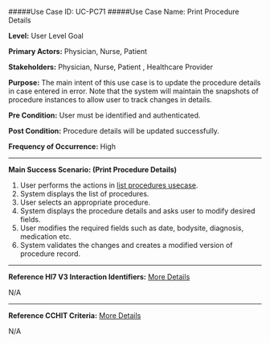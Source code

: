 #####Use Case ID: UC-PC71
#####Use Case Name: Print Procedure Details

**Level:**                     User Level Goal

**Primary Actors:**            Physician, Nurse, Patient

**Stakeholders:**              Physician, Nurse, Patient , Healthcare Provider

**Purpose:**                   The main intent of this use case is to update the procedure details in case entered in error. Note that the system will maintain the snapshots of procedure instances to allow user to track changes in details.

**Pre Condition:**             User must be identified and authenticated.

**Post Condition:**            Procedure details will be updated successfully.

**Frequency of Occurrence:**   High
__________________________________________________________
**Main Success Scenario: (Print Procedure Details)**

1.	User performs the actions in [list procedures usecase](../read/PC68-list-procedures.md).
2.	System displays the list of procedures.
3.	User selects an appropriate procedure.
4.	System displays the procedure details and asks user to modify desired fields.
5.	User modifies the required fields such as date, bodysite, diagnosis, medication etc.
6.	System validates the changes and creates a modified version of procedure record.

________________________________________________________________________
**Reference Hl7 V3 Interaction Identifiers:**
[More Details](http://www.hl7.org/implement/standards/product_brief.cfm?product_id=306)

N/A
_______________________________________________________________
**Reference CCHIT Criteria:**
[More Details](https://www.cchit.org/cchit-certified)

N/A




